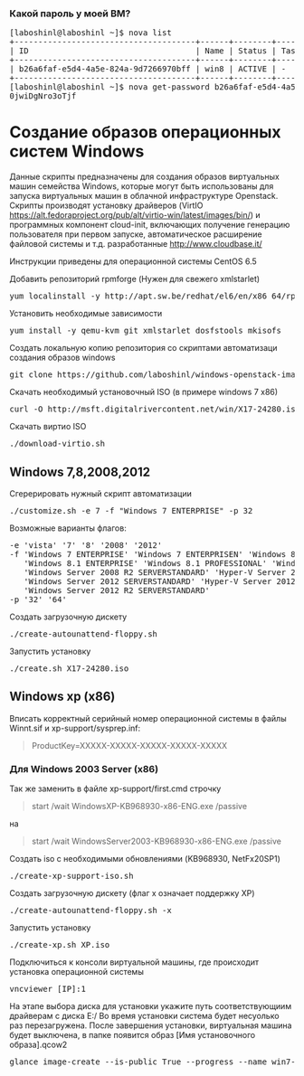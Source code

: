 ### Какой пароль у моей ВМ?

<pre>
[laboshinl@laboshinl ~]$ nova list
+--------------------------------------+------+--------+------------+-------------+---------------------------+
| ID                                   | Name | Status | Task State | Power State | Networks                  |
+--------------------------------------+------+--------+------------+-------------+---------------------------+
| b26a6faf-e5d4-4a5e-824a-9d7266970bff | win8 | ACTIVE | -          | Running     | laboshinl-net=203.0.113.4 |
+--------------------------------------+------+--------+------------+-------------+---------------------------+
[laboshinl@laboshinl ~]$ nova get-password b26a6faf-e5d4-4a5e-824a-9d7266970bff ~/.ssh/id_rsa
0jwiDgNro3oTjf
</pre>

# Создание образов операционных систем Windows

Данные скрипты предназначены для создания образов виртуальных машин семейства Windows, которые могут быть использованы для запуска виртуальных машин в облачной инфраструктуре Openstack.
Скрипты производят установку драйверов (VirtIO https://alt.fedoraproject.org/pub/alt/virtio-win/latest/images/bin/) и программных компонент cloud-init, включающих получение генерацию пользователя при первом запуске, автоматическое расширение файловой системы и т.д. разработанные http://www.cloudbase.it/

Инструкции приведены для операционной системы CentOS 6.5

Добавить репозиторий rpmforge (Нужен для свежего xmlstarlet)
<pre>
yum localinstall -y http://apt.sw.be/redhat/el6/en/x86_64/rpmforge/RPMS/rpmforge-release-0.5.3-1.el6.rf.x86_64.rpm
</pre>

Установить необходимые зависимости

<pre>
yum install -y qemu-kvm git xmlstarlet dosfstools mkisofs
</pre>

Создать локальную копию репозитория со скриптами автоматизаци создания образов windows

<pre>
git clone https://github.com/laboshinl/windows-openstack-imaging-tools.git && cd windows-openstack-imaging-tools/
</pre>

Скачать необходимый установочный ISO (в примере windows 7 x86)

<pre>
curl -O http://msft.digitalrivercontent.net/win/X17-24280.iso
</pre>

Скачать виртио ISO

<pre>
./download-virtio.sh
</pre> 

 
## Windows 7,8,2008,2012
 
Сгерерировать нужный скрипт автоматизации
<pre>
./customize.sh -e 7 -f "Windows 7 ENTERPRISE" -p 32
</pre>

Возможные варианты флагов:
<pre>
-e 'vista' '7' '8' '2008' '2012'
-f 'Windows 7 ENTERPRISE' 'Windows 7 ENTERPRISEN' 'Windows 8 ENTERPRISE' 'Windows 8 PROFESSIONAL' 
   'Windows 8.1 ENTERPRISE' 'Windows 8.1 PROFESSIONAL' 'Windows Server 2008 R2 SERVERHYPERCORE' 
   'Windows Server 2008 R2 SERVERSTANDARD' 'Hyper-V Server 2012 SERVERHYPERCORE' 
   'Windows Server 2012 SERVERSTANDARD' 'Hyper-V Server 2012 R2 SERVERHYPERCORE' 
   'Windows Server 2012 R2 SERVERSTANDARD'
-p '32' '64'
</pre> 
Создать загрузочную дискету
<pre>
./create-autounattend-floppy.sh
</pre> 

Запустить установку 
<pre>
./create.sh X17-24280.iso
</pre>

## Windows xp (x86)

Вписать корректный серийный номер операционной системы в файлы Winnt.sif и xp-support/sysprep.inf:

> ProductKey=XXXXX-XXXXX-XXXXX-XXXXX-XXXXX

### Для Windows 2003 Server (x86) 

Так же заменить в файле xp-support/first.cmd 
строчку
> start /wait WindowsXP-KB968930-x86-ENG.exe /passive

на 
> start /wait WindowsServer2003-KB968930-x86-ENG.exe /passive


Создать iso с необходимыми обновлениями (KB968930, NetFx20SP1)

<pre>
./create-xp-support-iso.sh 
</pre> 
 
Создать загрузочную дискету (флаг x означает поддержку XP)
<pre>
./create-autounattend-floppy.sh -x
</pre> 

Запустить установку 
<pre>
./create-xp.sh XP.iso
</pre>


Подключиться к консоли виртуальной машины, где происходит установка операционной системы
<pre>
vncviewer [IP]:1
</pre>
На этапе выбора диска для установки укажите путь соответствующиим драйверам с диска E:/
Во время установки система будет несуолько раз перезагружена.
После завершения установки, виртуальная машина будет выключена, в папке появится образ [Имя установочного образа].qcow2
<pre>
glance image-create --is-public True --progress --name win7-i386 --container-format bare --disk-format qcow2 --human-readable < X17-24280.iso.qcow2
</pre>



